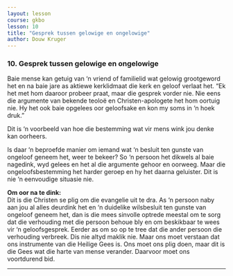 ```yaml
---
layout: lesson
course: gkbo
lesson: 10
title: "Gesprek tussen gelowige en ongelowige"
author: Douw Kruger
---
```


### 10. Gesprek tussen gelowige en ongelowige
Baie mense kan getuig van ‘n vriend of familielid wat gelowig grootgeword het en na baie jare as aktiewe kerklidmaat die kerk en geloof verlaat het. “Ek het met hom daaroor probeer praat, maar die gesprek vorder nie. Nie eens die argumente van bekende teoloë en Christen-apologete het hom oortuig nie. Hy het ook baie opgelees oor geloofsake en kon my soms in ‘n hoek druk.”

Dit is ‘n voorbeeld van hoe die bestemming wat vir mens wink jou denke kan oorheers.

Is daar ‘n beproefde manier om iemand wat ‘n besluit ten gunste van ongeloof geneem het, weer te bekeer? So ‘n persoon het dikwels al baie nagedink, wyd gelees en het al die argumente gehoor en oorweeg. Maar die ongeloofsbestemming het harder geroep en hy het daarna geluister. Dit is nie ‘n eenvoudige situasie nie.

**Om oor na te dink:**  
Dit is die Christen se plig om die evangelie uit te dra. As ‘n persoon naby aan jou al alles deurdink het en ‘n duidelike wilsbesluit ten gunste van ongeloof geneem het, dan is die mees sinvolle optrede meestal om te sorg dat die verhouding met die persoon behoue bly en om beskikbaar te wees vir ‘n geloofsgesprek. Eerder as om so op te tree dat die ander persoon die verhouding verbreek. Dis nie altyd maklik nie. Maar ons moet verstaan dat ons instrumente van die Heilige Gees is. Ons moet ons plig doen, maar dit is die Gees wat die harte van mense verander. Daarvoor moet ons voortdurend bid.

---
